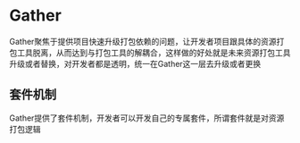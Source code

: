 # Gather

Gather聚焦于提供项目快速升级打包依赖的问题，让开发者项目跟具体的资源打包工具脱离，从而达到与打包工具的解耦合，这样做的好处就是未来资源打包工具升级或者替换，对开发者都是透明，统一在Gather这一层去升级或者更换




## 套件机制

Gather提供了套件机制，开发者可以开发自己的专属套件，所谓套件就是对资源打包逻辑





